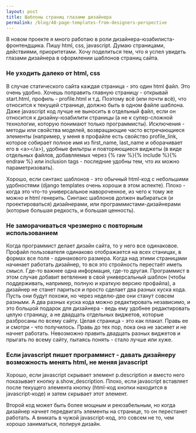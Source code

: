 ```yaml
---
layout: post
title: Шаблоны страниц глазами дизайнера
permalink: /blog/48-page-templates-from-designers-perspective
---
```

В новом проекте я много работаю в роли дизайнера-юзабилиста-фронтендщика. Пишу html, css, javascript. Думаю страницами, действиями, приоритетами. Хочу поделиться тем, что я успел увидеть глазами дизайнера в оформлении шаблонов страниц сайта.

### Не уходить далеко от html, css

В случае статического сайта каждая страница - это один html файл. Это очень удобно. Хочешь поправить главную страницу - открывай start.html, профиль - profile.html и т.д. Поэтому всё (или почти всё), что относится к текущей странице, должно быть в одном файле шаблона. Даже javascript код лучше не выносить в отдельный файл, если он относится к дизайну-юзабилити страницы (а не к супер-сложной технологии, которую понимают только программисты). Исключения - методы или свойства моделей, возвращающие часто встречающиеся элементы (например, у меня в профайле есть свойство profile\_link, которое собирает полное имя из first\_name, last\_name и оборачивает его в &lt;a&gt;&lt;/a&gt;), удобные фильтры и повторяющиеся виджеты (в виде отдельных файлов, добавляемых через {% raw %}{% include %}{% endraw %} или inclusion tags - последние удобны тем, что их можно параметризовать).
<!--more-->

Хорошо, если синтакс шаблонов - это обычный html-код с небольшими удобностями (django templates очень хороши в этом аспекте). Плохо - когда это что-то универсальное навороченное, из чего к тому же можно и html генерить. Синтакс шаблонов должен выбираться (и проектироваться) дизайнерами, или программистами-дизайнерами (которые большая редкость, и большая ценность).

### Не заморачиваться чрезмерно с повторным использованием

Когда программист делает дизайн сайта, то у него все одинаковое. Профайл пользователя одинаково отображается на всех станицах, в формах все поля - одинакового размера. Когда над этими страницами начинает работать дизайнер, то вся это стройность перестаёт иметь смысл. Где-то важнее одна информация, где-то другая. Программист в этом случае добавит ветвление в свой универсальный шаблон (чтобы поддерживать, например, полную и краткую версию профайла), а дизайнер не станет париться и просто сделает два разных куска кода. Пусть они будут похожи, но через неделю-две они станут совсем разными. А два разных куска кода можно редактировать независимо, и это большой подарок для дизайнера - ведь ему удобнее редактировать целую страницу, а не двадцать отдельных виджетов, которые разбросаны по всему сайту. Целая страница - это как плакат. Правь ее и смотри - что получилось. Правь до тех пор, пока она не засияет и не начнет работать. Невозможно править двадцать разных виджетов и прыгать по всему сайту, пытаясь понять - стало лучше или хуже.

### Если javascript пишет программист - давать дизайнеру возможность менять html, не меняя javascript

Хорошо, если javascript скрывает элемент p.description и вместо него показывает кнопку a.show_description. Плохо, если javascript вставляет после текущего элемента кнопку (html-код кнопки находится в javascript-коде) и затем скрывает этот элемент. 

Второй код может быть более мощным и реюзабельным, но когда дизайнер начнет передвигать элементы на странице, то он перестанет работать. А вникать в чужой javascript-код, это совсем не то, чем хорошо заниматься, полируя дизайн.
